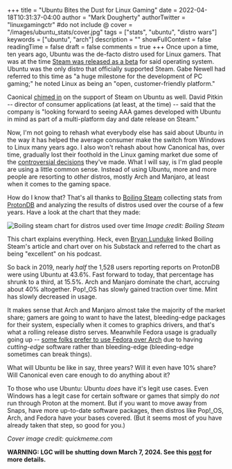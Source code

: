 +++
title = "Ubuntu Bites the Dust for Linux Gaming"
date = 2022-04-18T10:31:37-04:00
author = "Mark Dougherty"
authorTwitter = "linuxgamingctr" #do not include @
cover = "/images/ubuntu_stats/cover.jpg"
tags = ["stats", "ubuntu", "distro wars"]
keywords = ["ubuntu", "arch"]
description = ""
showFullContent = false
readingTime = false
draft = false
comments = true
+++
Once upon a time, ten years ago, Ubuntu was the de-facto distro used for Linux gamers. That was at the time [Steam was released as a beta](https://store.steampowered.com/oldnews/9289) for said operating system. Ubuntu was the only distro that officially supported Steam. Gabe Newell had referred to this time as "a huge milestone for the development of PC gaming;" he noted Linux as being an "open, customer-friendly platform."

Caonical [chimed in](https://store.steampowered.com/oldnews/9943) on the support of Steam on Ubuntu as well. David Pitkin -- director of consumer applications (at least, at the time) -- said that the company is "looking forward to seeing AAA games developed with Ubuntu in mind as part of a multi-platform day and date release on Steam."

Now, I'm not going to rehash what everybody else has said about Ubuntu in the way it has helped the average consumer make the switch from Windows to Linux many years ago. I also won't rehash about how Canonical has, over time, gradually lost their foothold in the Linux gaming market due some of the [controversial decisions](https://linuxgamingcentral.com/posts/absurd_interview_process_at_canonical/) they've made. What I will say, is I'm glad people are using a little common sense. Instead of using Ubuntu, more and more people are resorting to *other* distros, mostly Arch and Manjaro, at least when it comes to the gaming space.

How do I know that? That's all thanks to [Boiling Steam](https://boilingsteam.com/ubuntu-continues-falling-like-a-rock-as-a-gaming-distro/) collecting stats from [ProtonDB](https://protondb.com) and analyzing the results of distros used over the course of a few years. Have a look at the chart that they made:

![Boiling steam chart for distros used over time](/images/ubuntu_stats/chart.png)
*Image credit: Boiling Steam*

This chart explains everything. Heck, even [Bryan Lunduke](https://lunduke.substack.com/p/ubuntu-market-share-is-in-a-nosedive?s=r) linked Boiling Steam's article and chart over on his Substack and referred to the chart as being "excellent" on his podcast.

So back in 2019, nearly *half* the 1,528 users reporting reports on ProtonDB were using Ubuntu at 43.6%. Fast forward to today, that percentage has shrunk to a third, at 15.5%. Arch and Manjaro dominate the chart, accruing about 40% altogether. Pop!_OS has slowly gained traction over time. Mint has slowly decreased in usage.

It makes sense that Arch and Manjaro almost take the majority of the market share; gamers are going to want to have the latest, bleeding-edge packages for their system, especially when it comes to graphics drivers, and that's what a rolling release distro serves. Meanwhile Fedora usage is gradually going up -- [some folks prefer to use Fedora over Arch](https://linuxgamingcentral.com/posts/fedora_the_new_ubuntu/) due to having *cutting-edge* software rather than bleeding-edge (bleeding-edge sometimes can break things).

What will Ubuntu be like in say, three years? Will it even have 10% share? Will Canonical even care enough to do anything about it?

To those who use Ubuntu: Ubuntu *does* have it's legit use cases. Even Windows has a legit case for certain software or games that simply do *not* run through Proton at the moment. But if you want to move away from Snaps, have more up-to-date software packages, then distros like Pop!_OS, Arch, and Fedora have your bases covered. (But it seems most of you have already taken that step, so good for you.)

*Cover image credit: quickmeme.com*

**WARNING: LGC will be shutting down March 7, 2024. See this [post](https://linuxgamingcentral.com/posts/the-end-of-lgc/) for more details.**
